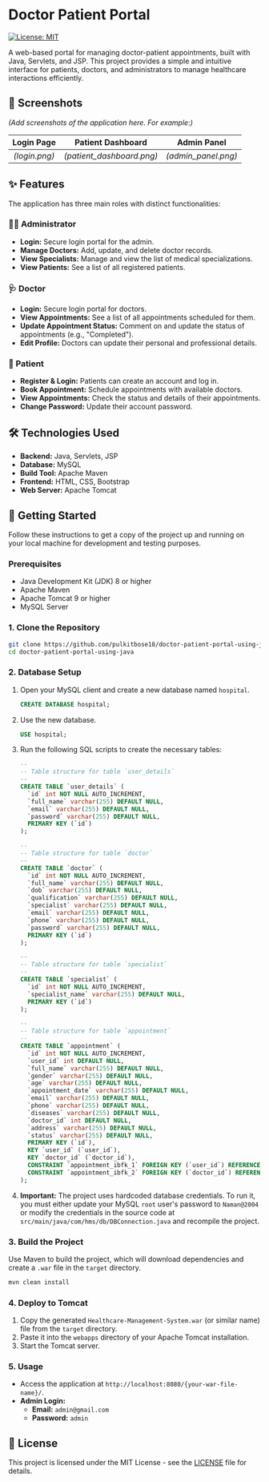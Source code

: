 # Doctor Patient Portal

[![License: MIT](https://img.shields.io/badge/License-MIT-yellow.svg)](https://opensource.org/licenses/MIT)

A web-based portal for managing doctor-patient appointments, built with Java, Servlets, and JSP. This project provides a simple and intuitive interface for patients, doctors, and administrators to manage healthcare interactions efficiently.

## 📸 Screenshots

*(Add screenshots of the application here. For example:)*

| Login Page | Patient Dashboard | Admin Panel |
| :---: | :---: | :---: |
| *(login.png)* | *(patient_dashboard.png)* | *(admin_panel.png)* |


## ✨ Features

The application has three main roles with distinct functionalities:

### 👨‍⚕️ Administrator
- **Login:** Secure login portal for the admin.
- **Manage Doctors:** Add, update, and delete doctor records.
- **View Specialists:** Manage and view the list of medical specializations.
- **View Patients:** See a list of all registered patients.

### 🩺 Doctor
- **Login:** Secure login portal for doctors.
- **View Appointments:** See a list of all appointments scheduled for them.
- **Update Appointment Status:** Comment on and update the status of appointments (e.g., "Completed").
- **Edit Profile:** Doctors can update their personal and professional details.

### 👤 Patient
- **Register & Login:** Patients can create an account and log in.
- **Book Appointment:** Schedule appointments with available doctors.
- **View Appointments:** Check the status and details of their appointments.
- **Change Password:** Update their account password.


## 🛠️ Technologies Used

*   **Backend:** Java, Servlets, JSP
*   **Database:** MySQL
*   **Build Tool:** Apache Maven
*   **Frontend:** HTML, CSS, Bootstrap
*   **Web Server:** Apache Tomcat


## 🚀 Getting Started

Follow these instructions to get a copy of the project up and running on your local machine for development and testing purposes.

### Prerequisites

*   Java Development Kit (JDK) 8 or higher
*   Apache Maven
*   Apache Tomcat 9 or higher
*   MySQL Server

### 1. Clone the Repository

```bash
git clone https://github.com/pulkitbose18/doctor-patient-portal-using-java.git
cd doctor-patient-portal-using-java
```

### 2. Database Setup

1.  Open your MySQL client and create a new database named `hospital`.
    ```sql
    CREATE DATABASE hospital;
    ```
2.  Use the new database.
    ```sql
    USE hospital;
    ```
3.  Run the following SQL scripts to create the necessary tables:

    ```sql
    --
    -- Table structure for table `user_details`
    --
    CREATE TABLE `user_details` (
      `id` int NOT NULL AUTO_INCREMENT,
      `full_name` varchar(255) DEFAULT NULL,
      `email` varchar(255) DEFAULT NULL,
      `password` varchar(255) DEFAULT NULL,
      PRIMARY KEY (`id`)
    );

    --
    -- Table structure for table `doctor`
    --
    CREATE TABLE `doctor` (
      `id` int NOT NULL AUTO_INCREMENT,
      `full_name` varchar(255) DEFAULT NULL,
      `dob` varchar(255) DEFAULT NULL,
      `qualification` varchar(255) DEFAULT NULL,
      `specialist` varchar(255) DEFAULT NULL,
      `email` varchar(255) DEFAULT NULL,
      `phone` varchar(255) DEFAULT NULL,
      `password` varchar(255) DEFAULT NULL,
      PRIMARY KEY (`id`)
    );

    --
    -- Table structure for table `specialist`
    --
    CREATE TABLE `specialist` (
      `id` int NOT NULL AUTO_INCREMENT,
      `specialist_name` varchar(255) DEFAULT NULL,
      PRIMARY KEY (`id`)
    );

    --
    -- Table structure for table `appointment`
    --
    CREATE TABLE `appointment` (
      `id` int NOT NULL AUTO_INCREMENT,
      `user_id` int DEFAULT NULL,
      `full_name` varchar(255) DEFAULT NULL,
      `gender` varchar(255) DEFAULT NULL,
      `age` varchar(255) DEFAULT NULL,
      `appointment_date` varchar(255) DEFAULT NULL,
      `email` varchar(255) DEFAULT NULL,
      `phone` varchar(255) DEFAULT NULL,
      `diseases` varchar(255) DEFAULT NULL,
      `doctor_id` int DEFAULT NULL,
      `address` varchar(255) DEFAULT NULL,
      `status` varchar(255) DEFAULT NULL,
      PRIMARY KEY (`id`),
      KEY `user_id` (`user_id`),
      KEY `doctor_id` (`doctor_id`),
      CONSTRAINT `appointment_ibfk_1` FOREIGN KEY (`user_id`) REFERENCES `user_details` (`id`) ON DELETE CASCADE ON UPDATE CASCADE,
      CONSTRAINT `appointment_ibfk_2` FOREIGN KEY (`doctor_id`) REFERENCES `doctor` (`id`) ON DELETE CASCADE ON UPDATE CASCADE
    );
    ```

4.  **Important:** The project uses hardcoded database credentials. To run it, you must either update your MySQL `root` user's password to `Naman@2004` or modify the credentials in the source code at `src/main/java/com/hms/db/DBConnection.java` and recompile the project.

### 3. Build the Project

Use Maven to build the project, which will download dependencies and create a `.war` file in the `target` directory.

```bash
mvn clean install
```

### 4. Deploy to Tomcat

1.  Copy the generated `Healthcare-Management-System.war` (or similar name) file from the `target` directory.
2.  Paste it into the `webapps` directory of your Apache Tomcat installation.
3.  Start the Tomcat server.

### 5. Usage

*   Access the application at `http://localhost:8080/{your-war-file-name}/`.
*   **Admin Login:**
    *   **Email:** `admin@gmail.com`
    *   **Password:** `admin`

## 📜 License

This project is licensed under the MIT License - see the [LICENSE](LICENSE) file for details.
